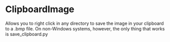 # ClipboardImage
Allows you to right click in any directory to save the image in your clipboard to a .bmp file.
On non-Windows systems, however, the only thing that works is save_clipboard.py
